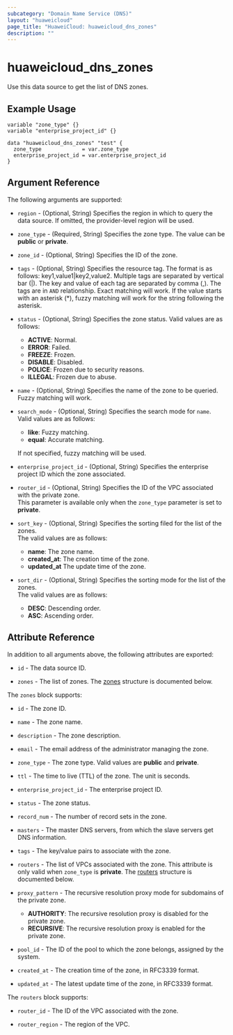 ```yaml
---
subcategory: "Domain Name Service (DNS)"
layout: "huaweicloud"
page_title: "HuaweiCloud: huaweicloud_dns_zones"
description: ""
---
```


# huaweicloud_dns_zones

Use this data source to get the list of DNS zones.

## Example Usage

```hcl
variable "zone_type" {}
variable "enterprise_project_id" {}

data "huaweicloud_dns_zones" "test" {
  zone_type             = var.zone_type
  enterprise_project_id = var.enterprise_project_id
}
```

## Argument Reference

The following arguments are supported:

* `region` - (Optional, String) Specifies the region in which to query the data source.
  If omitted, the provider-level region will be used.

* `zone_type` - (Required, String) Specifies the zone type. The value can be **public** or **private**.

* `zone_id` - (Optional, String) Specifies the ID of the zone.

* `tags` - (Optional, String) Specifies the resource tag. The format is as follows: key1,value1|key2,value2.
  Multiple tags are separated by vertical bar (|). The key and value of each tag are separated by comma (,). The tags
  are in `AND` relationship. Exact matching will work. If the value starts with an asterisk (*), fuzzy matching will
  work for the string following the asterisk.

* `status` - (Optional, String) Specifies the zone status. Valid values are as follows:
  + **ACTIVE**: Normal.
  + **ERROR**: Failed.
  + **FREEZE**: Frozen.
  + **DISABLE**: Disabled.
  + **POLICE**: Frozen due to security reasons.
  + **ILLEGAL**: Frozen due to abuse.

* `name` - (Optional, String) Specifies the name of the zone to be queried. Fuzzy matching will work.

* `search_mode` - (Optional, String) Specifies the search mode for `name`. Valid values are as follows:
  + **like**: Fuzzy matching.
  + **equal**: Accurate matching.
  
  If not specified, fuzzy matching will be used.

* `enterprise_project_id` - (Optional, String) Specifies the enterprise project ID which the zone associated.

* `router_id` - (Optional, String) Specifies the ID of the VPC associated with the private zone.  
  This parameter is available only when the `zone_type` parameter is set to **private**.

* `sort_key` - (Optional, String) Specifies the sorting filed for the list of the zones.  
  The valid values are as follows:
  + **name**: The zone name.
  + **created_at**: The creation time of the zone.
  + **updated_at** The update time of the zone.

* `sort_dir` - (Optional, String) Specifies the sorting mode for the list of the zones.  
  The valid values are as follows:
  + **DESC**: Descending order.
  + **ASC**: Ascending order.

## Attribute Reference

In addition to all arguments above, the following attributes are exported:

* `id` - The data source ID.

* `zones` - The list of zones.
  The [zones](#DNSZones_Zones) structure is documented below.

<a name="DNSZones_Zones"></a>
The `zones` block supports:

* `id` - The zone ID.

* `name` - The zone name.

* `description` - The zone description.

* `email` - The email address of the administrator managing the zone.

* `zone_type` - The zone type. Valid values are **public** and **private**.

* `ttl` - The time to live (TTL) of the zone. The unit is seconds.

* `enterprise_project_id` - The enterprise project ID.

* `status` - The zone status.

* `record_num` - The number of record sets in the zone.

* `masters` - The master DNS servers, from which the slave servers get DNS information.

* `tags` - The key/value pairs to associate with the zone.

* `routers` - The list of VPCs associated with the zone. This attribute is only valid when `zone_type` is **private**.
  The [routers](#Zones_routers) structure is documented below.

* `proxy_pattern` - The recursive resolution proxy mode for subdomains of the private zone.
  + **AUTHORITY**: The recursive resolution proxy is disabled for the private zone.
  + **RECURSIVE**: The recursive resolution proxy is enabled for the private zone.

* `pool_id` - The ID of the pool to which the zone belongs, assigned by the system.

* `created_at` - The creation time of the zone, in RFC3339 format.

* `updated_at` - The latest update time of the zone, in RFC3339 format.

<a name="Zones_routers"></a>
The `routers` block supports:

* `router_id` - The ID of the VPC associated with the zone.

* `router_region` - The region of the VPC.

